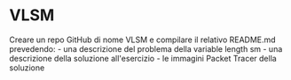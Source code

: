 # VLSM
Creare un repo GitHub di nome VLSM e compilare il relativo README.md prevedendo: - una descrizione del problema della variable length sm - una descrizione della soluzione all'esercizio - le immagini Packet Tracer della soluzione
